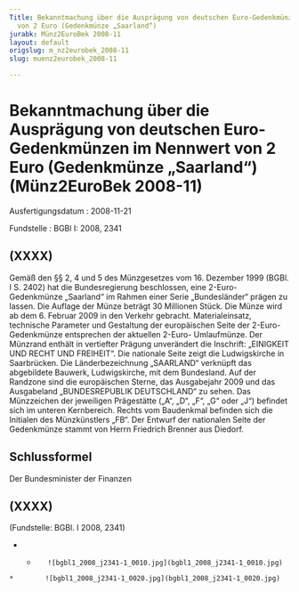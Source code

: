 ```yaml
---
Title: Bekanntmachung über die Ausprägung von deutschen Euro-Gedenkmünzen im Nennwert
  von 2 Euro (Gedenkmünze „Saarland“)
jurabk: Münz2EuroBek 2008-11
layout: default
origslug: m_nz2eurobek_2008-11
slug: muenz2eurobek_2008-11

---
```


# Bekanntmachung über die Ausprägung von deutschen Euro-Gedenkmünzen im Nennwert von 2 Euro (Gedenkmünze „Saarland“) (Münz2EuroBek 2008-11)

Ausfertigungsdatum
:   2008-11-21

Fundstelle
:   BGBl I: 2008, 2341

## (XXXX)

Gemäß den §§ 2, 4 und 5 des Münzgesetzes vom 16. Dezember 1999 (BGBl.
I S. 2402) hat die Bundesregierung beschlossen, eine 2-Euro-
Gedenkmünze „Saarland“ im Rahmen einer Serie „Bundesländer“ prägen zu
lassen.
Die Auflage der Münze beträgt 30 Millionen Stück.
Die Münze wird ab dem 6. Februar 2009 in den Verkehr gebracht.
Materialeinsatz, technische Parameter und Gestaltung der europäischen
Seite der 2-Euro-Gedenkmünze entsprechen der aktuellen 2-Euro-
Umlaufmünze.
Der Münzrand enthält in vertiefter Prägung unverändert die Inschrift:
„EINIGKEIT UND RECHT UND FREIHEIT“.
Die nationale Seite zeigt die Ludwigskirche in Saarbrücken. Die
Länderbezeichnung „SAARLAND“ verknüpft das abgebildete Bauwerk,
Ludwigskirche, mit dem Bundesland. Auf der Randzone sind die
europäischen Sterne, das Ausgabejahr 2009 und das Ausgabeland
„BUNDESREPUBLIK DEUTSCHLAND“ zu sehen.
Das Münzzeichen der jeweiligen Prägestätte („A“, „D“, „F“, „G“ oder
„J“) befindet sich im unteren Kernbereich. Rechts vom Baudenkmal
befinden sich die Initialen des Münzkünstlers „FB“.
Der Entwurf der nationalen Seite der Gedenkmünze stammt von Herrn
Friedrich Brenner aus Diedorf.

## Schlussformel

Der Bundesminister der Finanzen

## (XXXX)

(Fundstelle: BGBl. I 2008, 2341)

*    *        ![bgbl1_2008_j2341-1_0010.jpg](bgbl1_2008_j2341-1_0010.jpg)
    *        ![bgbl1_2008_j2341-1_0020.jpg](bgbl1_2008_j2341-1_0020.jpg)


